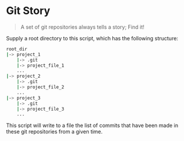 # Git Story

> A set of git repositories always tells a story; Find it!

Supply a root directory to this script, which has the following structure:

```sh
root_dir
|-> project_1
    |-> .git
    |-> project_file_1
    ...
|-> project_2
    |-> .git
    |-> project_file_2
    ...
|-> project_3
    |-> .git
    |-> project_file_3
    ...
```

This script will write to a file the list of commits that have been made in
these git repositories from a given time.
